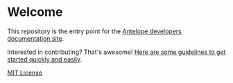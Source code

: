 # Welcome

This repository is the entry point for the [Antelope developers documentation site](http://docs.eosnetwork.com/welcome/latest/).

Interested in contributing? That's awesome!
[Here are some guidelines to get started quickly and easily](CONTRIBUTING.md).

[MIT License](LICENSE)

